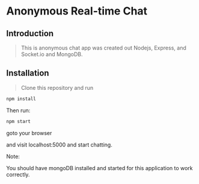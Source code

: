 # Anonymous Real-time Chat

## Introduction

> This is anonymous chat app was created out Nodejs, Express, and Socket.io and MongoDB.


## Installation

> Clone this repository and run

```bash
npm install

```

Then run:

```bash
npm start
```

goto your browser

and visit localhost:5000 and start chatting.

Note:

You should have mongoDB installed and started for this application to work correctly.
